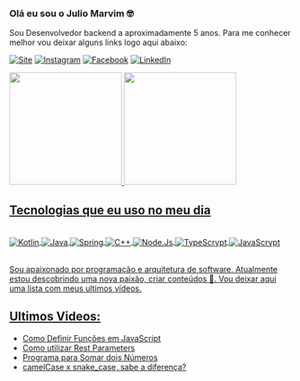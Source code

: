 ### Olá eu sou o Julio Marvim 🤓

Sou Desenvolvedor backend a aproximadamente 5 anos. Para me conhecer melhor vou deixar alguns links logo aqui abaixo:

[![Site](https://img.shields.io/badge/juliomarvim.com.br-21759B?style=for-the-badge&logo=wordpress&logoColor=white)](https://juliomarvim.com.br)
[![Instagram](https://img.shields.io/badge/marvim.code-E4405F?style=for-the-badge&logo=instagram&logoColor=white)](https://www.instagram.com/marvim.code/)
[![Facebook](https://img.shields.io/badge/marvim.code-1877F2?style=for-the-badge&logo=facebook&logoColor=white)](https://www.facebook.com/profile.php?id=100091752773027)
[![LinkedIn](https://img.shields.io/badge/marvinsjulio-0077B5?style=for-the-badge&logo=linkedin&logoColor=white)](www.linkedin.com/in/marvinsjulio)

<div>
  <a href="https://github.com/julioMarvim">
  <img height="200" src="https://github-readme-stats.vercel.app/api?username=julioMarvim&show_icons=true&theme=dracula">
  <img height="200" src="https://github-readme-stats.vercel.app/api/top-langs/?username=julioMarvim&hide=html,css&layout=donut&theme=dracula">
</div>

## Tecnologias que eu uso no meu dia

<div style="display: inline_block"><br/>
  <img align="center" alt="Kotlin" src="https://img.shields.io/badge/Kotlin-0095D5?&style=for-the-badge&logo=kotlin&logoColor=white">
  <img align="center" alt="Java" src="https://img.shields.io/badge/Java-ED8B00?style=for-the-badge&logo=openjdk&logoColor=white">
  <img align="center" alt="Spring" src="https://img.shields.io/badge/Spring-6DB33F?style=for-the-badge&logo=spring&logoColor=white">
  <img align="center" alt="C++" src="https://img.shields.io/badge/C%2B%2B-00599C?style=for-the-badge&logo=c%2B%2B&logoColor=white">
  <img align="center" alt="Node.Js" src="https://img.shields.io/badge/Node.js-43853D?style=for-the-badge&logo=node.js&logoColor=white">
  <img align="center" alt="TypeScrypt" src="https://img.shields.io/badge/TypeScript-007ACC?style=for-the-badge&logo=typescript&logoColor=white">
  <img align="center" alt="JavaScrypt" src="https://img.shields.io/badge/JavaScript-F7DF1E?style=for-the-badge&logo=javascript&logoColor=black">
</div><br/>

Sou apaixonado por programação e arquitetura de software. Atualmente estou descobrindo uma nova paixão, criar conteúdos 🥰. Vou deixar aqui uma lista com meus ultimos vídeos.

## Ultimos Videos: 

- [Como Definir Funções em JavaScript](https://www.instagram.com/reel/CsR6qhZOLc-/?utm_source=ig_web_copy_link&igshid=MzRlODBiNWFlZA==)<br/>
- [Como utilizar Rest Parameters](https://www.instagram.com/reel/Cr01UE6sqlR/?utm_source=ig_web_copy_link&igshid=MzRlODBiNWFlZA==)<br/>
- [Programa para Somar dois Números](https://www.instagram.com/reel/CryXMHoLGtH/?utm_source=ig_web_copy_link&igshid=MzRlODBiNWFlZA==)<br/>
- [camelCase x snake_case, sabe a diferença?](https://www.instagram.com/reel/CrmPe2uOnv1/?utm_source=ig_web_copy_link&igshid=MzRlODBiNWFlZA==)<br/>

